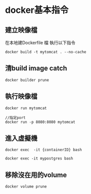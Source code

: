 # docker基本指令

## 建立映像檔
在本地建Dockerfile 檔
 執行以下指令
```
docker build -t mytomcat . --no-cache
 ```

## 清build image catch
```
docker builder prune
```

##  執行映像檔

```
docker run mytomcat

//指定port
docker run -p 8080:8080 mytomcat
```

## 進入虛擬機

```
docker exec  -it {containerID} bash

docker exec -it mypostgres bash
```

## 移除沒在用的volume
```
docker volume prune
```